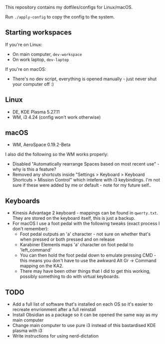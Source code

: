 This repository contains my dotfiles/configs for Linux/macOS.

Run `./apply-config` to copy the config to the system. 

## Starting workspaces

If you're on Linux:
- On main computer, `dev-workspace`
- On work laptop, `dev-laptop`

If you're on macOS: 
- There's no dev script, everything is opened manually - just never shut your computer off :)

## Linux

- DE, KDE Plasma 5.27.11
- WM, i3 4.24 (config won't work otherwise)

## macOS

- WM, AeroSpace 0.19.2-Beta

I also did the following so the WM works properly:
- Disabled "Automatically rearrange Spaces based on most recent use" - why is this a feature?
- Removed any shortcuts inside "Settings > Keyboard > Keyboard Shortcuts > Mission Control" which intefere with i3 keybindings. I'm not sure if these were added by me or default - note for my future self..

## Keyboards

- Kinesis Advantage 2 keyboard - mappings can be found in `qwerty.txt`. They are stored on the keyboard itself, this is just a backup.
- For macOS I use a foot pedal with the following tweaks (exact process I don't remember):
    - Foot pedal outputs an 'a' character - not sure on whether that's when pressed or both pressed and on release
    - Karabiner Elements maps 'a' character on foot pedal to 'left_command'
    - You can then hold the foot pedal down to emulate pressing CMD - this means you don't have to use the awkward Alt Gr -> Command mapping on the KA2.
    - There may have been other things that I did to get this working, possibly something to do with virtual keyboards.

## TODO
- Add a full list of software that's installed on each OS so it's easier to recreate envrionment after a full reinstall
- Install Obsidian as a package so it can be opened the same way as my main computer
- Change main computer to use pure i3 instead of this bastardised KDE plasma with i3
- Write instructions for using nerd-dictation
